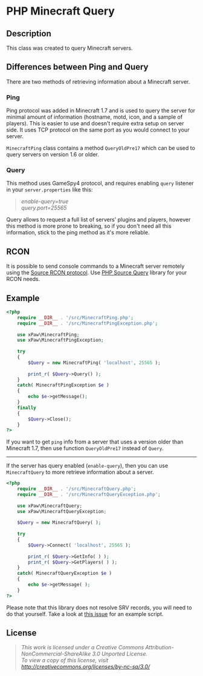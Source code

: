 # PHP Minecraft Query

## Description
This class was created to query Minecraft servers.

## Differences between Ping and Query

There are two methods of retrieving information about a Minecraft server.

### Ping
Ping protocol was added in Minecraft 1.7 and is used to query the server for minimal amount of information (hostname, motd, icon, and a sample of players). This is easier to use and doesn't require extra setup on server side. It uses TCP protocol on the same port as you would connect to your server.

`MinecraftPing` class contains a method `QueryOldPre17` which can be used to query servers on version 1.6 or older.

### Query
This method uses GameSpy4 protocol, and requires enabling `query` listener in your `server.properties` like this:

> *enable-query=true*<br>
> *query.port=25565*

Query allows to request a full list of servers' plugins and players, however this method is more prone to breaking, so if you don't need all this information, stick to the ping method as it's more reliable.

## RCON
It is possible to send console commands to a Minecraft server remotely using the [Source RCON protocol](https://developer.valvesoftware.com/wiki/Source_RCON_Protocol). Use [PHP Source Query](https://github.com/xPaw/PHP-Source-Query-Class) library for your RCON needs.

## Example
```php
<?php
	require __DIR__ . '/src/MinecraftPing.php';
	require __DIR__ . '/src/MinecraftPingException.php';
	
	use xPaw\MinecraftPing;
	use xPaw\MinecraftPingException;
	
	try
	{
		$Query = new MinecraftPing( 'localhost', 25565 );
		
		print_r( $Query->Query() );
	}
	catch( MinecraftPingException $e )
	{
		echo $e->getMessage();
	}
	finally
	{
		$Query->Close();
	}
?>
```

If you want to get `ping` info from a server that uses a version older than Minecraft 1.7,
then use function `QueryOldPre17` instead of `Query`.

----

If the server has query enabled (`enable-query`), then you can use `MinecraftQuery` to more retrieve information about a server.
```php
<?php
	require __DIR__ . '/src/MinecraftQuery.php';
	require __DIR__ . '/src/MinecraftQueryException.php';
	
	use xPaw\MinecraftQuery;
	use xPaw\MinecraftQueryException;
	
	$Query = new MinecraftQuery( );
	
	try
	{
		$Query->Connect( 'localhost', 25565 );
		
		print_r( $Query->GetInfo( ) );
		print_r( $Query->GetPlayers( ) );
	}
	catch( MinecraftQueryException $e )
	{
		echo $e->getMessage( );
	}
?>
```

Please note that this library does not resolve SRV records, you will need to do that yourself.
Take a look at [this issue](https://github.com/xPaw/PHP-Minecraft-Query/issues/34) for an example script.

## License
> *This work is licensed under a Creative Commons Attribution-NonCommercial-ShareAlike 3.0 Unported License.<br>
> To view a copy of this license, visit http://creativecommons.org/licenses/by-nc-sa/3.0/*
